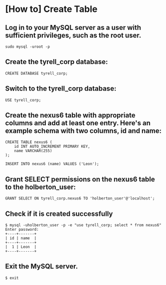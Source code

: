 # [How to] Create Table
## Log in to your MySQL server as a user with sufficient privileges, such as the root user.
```
sudo mysql -uroot -p
```

## Create the tyrell_corp database:
```
CREATE DATABASE tyrell_corp;
```
## Switch to the tyrell_corp database:
```
USE tyrell_corp;
```
## Create the nexus6 table with appropriate columns and add at least one entry. Here's an example schema with two columns, id and name:
```
CREATE TABLE nexus6 (
    id INT AUTO_INCREMENT PRIMARY KEY,
    name VARCHAR(255)
);

INSERT INTO nexus6 (name) VALUES ('Leon');
```
## Grant SELECT permissions on the nexus6 table to the holberton_user:
```
GRANT SELECT ON tyrell_corp.nexus6 TO 'holberton_user'@'localhost';
```

## Check if it is created successfully
```
$ mysql -uholberton_user -p -e "use tyrell_corp; select * from nexus6"
Enter password:
+----+-------+
| id | name  |
+----+-------+
|  1 | Leon  |
+----+-------+
```

## Exit the MySQL server.
```
$ exit
```


